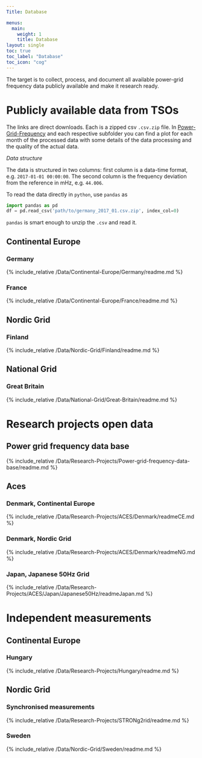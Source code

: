 ```yaml
---
Title: Database

menus:
  main:
    weight: 1
    title: Database
layout: single
toc: true
toc_label: "Database"
toc_icon: "cog"
---
```


The target is to collect, process, and document all available power-grid frequency data publicly available and make it research ready.

# Publicly available data from TSOs

The links are direct downloads. Each is a zipped csv `.csv.zip` file. In [Power-Grid-Frequency](https://github.com/LRydin/Power-Grid-Frequency/tree/master/Data) and each respective subfolder you can find a plot for each month of the processed data with some details of the data processing and the quality of the actual data.

_Data structure_

The data is structured in two columns: first column is a data-time format, e.g. `2017-01-01 00:00:00`. The second column is the frequency deviation from the reference in mHz, e.g. `44.006`.

To read the data directly in `python`, use `pandas` as

```python
import pandas as pd
df = pd.read_csv('path/to/germany_2017_01.csv.zip', index_col=0)
```

`pandas` is smart enough to unzip the `.csv` and read it.

## Continental Europe

### Germany

{% include_relative /Data/Continental-Europe/Germany/readme.md %}

### France

{% include_relative /Data/Continental-Europe/France/readme.md %}

## Nordic Grid

### Finland

{% include_relative /Data/Nordic-Grid/Finland/readme.md %}

## National Grid

### Great Britain

{% include_relative /Data/National-Grid/Great-Britain/readme.md %}

# Research projects open data

## Power grid frequency data base

{% include_relative /Data/Research-Projects/Power-grid-frequency-data-base/readme.md %}

## Aces

### Denmark, Continental Europe

{% include_relative /Data/Research-Projects/ACES/Denmark/readmeCE.md %}

### Denmark, Nordic Grid

{% include_relative /Data/Research-Projects/ACES/Denmark/readmeNG.md %}

### Japan, Japanese 50Hz Grid

{% include_relative /Data/Research-Projects/ACES/Japan/Japanese50Hz/readmeJapan.md %}

# Independent measurements

## Continental Europe

### Hungary

{% include_relative /Data/Research-Projects/Hungary/readme.md %}

## Nordic Grid

### Synchronised measurements

{% include_relative /Data/Research-Projects/STRONg2rid/readme.md %}

### Sweden

{% include_relative /Data/Nordic-Grid/Sweden/readme.md %}
